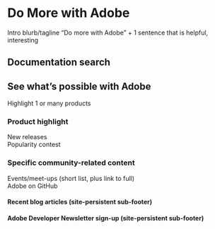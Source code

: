 # Do More with Adobe
Intro blurb/tagline
“Do more with Adobe” + 1 sentence that is helpful, interesting


## Documentation search

## See what’s possible with Adobe
Highlight 1 or many products

### Product highlight
New releases<br>
Popularity contest


### Specific community-related content
Events/meet-ups (short list, plus link to full)<br>
Adobe on GitHub

#### Recent blog articles (site-persistent sub-footer)

#### Adobe Developer Newsletter sign-up (site-persistent sub-footer)
